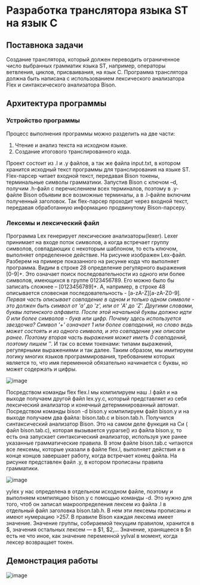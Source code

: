 # **Разработка транслятора языка ST на язык C**

## Поставнока задачи
Создание транслятора, который должен переводить ограниченное число выбранных грамматик языка ST, например, операторы ветвления, циклов, присваивания, на язык C. 
Программа транслятора должна быть написана с использованием лексического анализатора Flex и синтаксического анализатора Bison.

## Архитектура программы
### Устройство программы
Процесс выполнения программы можно разделить на две части:
1. Чтение и анализ текста на исходном языке.
2. Создание итогового транслированного кода.

Проект состоит из .l и .y файлов, а так же файла input.txt, в котором хранится исходный текст программы для транслирования на языке ST. 
Flex-парсер читает входной текст, передавая Bison токены, терминальные символы грамматики. 
Запустив Bison с ключом –d, получим .h-файл с перечислением всех терминалов, поэтому в .y-файле Bison объявим все возможные терминалы, а в .l-файле включим полученный заголовок.
Так flex-парсер проходит через входной текст, передавая обработанную информацию продвинутому Bison-парсеру.

### Лексемы и лексический файл

Программа Lex генерирует лексические анализаторы(lexer). Lexer принимает на входе поток символов, а когда встречает группу символов, совпадающих с некоторым шаблоном, то есть ключом, выполняет определенное действие.
На рисунке изображен Lex-файл. Разберем на примере показанного на рисунке кода что выполняет программа. Видим в строке 28 определение регулярного выражения [0-9]+. Это означает поиск последовательности из одного или более символов, имеющихся в группе 0123456789.
Его можно было бы записать сложнее – [0123456789]+. А, например, в строке 48 описывается словесная последовательность - [a-zA-Z][a-zA-Z0-9]*. Первая часть описывает совпадение в одном и только одном символе - это должен быть символ от 'a' до 'z', или от 'A' до 'Z'.
Другими словами, буквы латинского алфавита. После этой начальной буквы должно идти 0 или более символов - букв или цифр. Почему здесь используется звездочка? Символ '+' означает 1 или более совпадений, но слово ведь может состоять и из одного символа, и это совпадение уже описали ранее.
Поэтому вторая часть выражения может иметь 0 совпадений, поэтому пишем '*'. И так со всеми токенами: типами выражений, регулярными выражениями и так далее. 
Таким образом, мы имитируем логику многих языков программирования, требованием которых является то, что имя переменной обязательно начинается с буквы, но может содержать и цифры.

![image](https://github.com/user-attachments/assets/e0d50bd3-ad0b-46ce-b453-c51fd0bffb98)

Посредством команды flex flex.l мы компилируем наш .l файл и на выходе получаем другой файл lex.yy.c, который представляет из себя лексический анализатор и конечный детерминированный автомат.
Посредством команды bison -d bison.y компилируем файл bison.y и на выходе получаем два файла: bison.tab.c и bison.tab.h. Получился синтаксический анализатор Bison.
Это на самом деле функция на Си ( файл bison.tab.c), которая вызывается yyparse() из файла bison.y, то есть она запускает синтаксический анализатор, используя уже ранее указанные грамматические правила.
В этом файле bison.tab.c читаются все лексемы, которые указали в файле flex.l, выполняет действия и в конце концов завершает работу, когда встречает конец файла.
На рисунке представлен файл .y, в котором прописаны правила грамматики.

![image](https://github.com/user-attachments/assets/38fee0f2-1c83-4975-b248-483ec5928e5b)

yylex у нас определена в отдельном исходном файле, поэтому и выполняем компиляцию bison.y с помощью команды -d. Это нужно для того, чтоб он записал макроопределения лексем из файла .l в отдельный файл заголовка bison.tab.h. 
В нем эти лексемы прописаны и имеют нумерацию >257. В правиле Bison каждая лексема имеет значение. Значение группы, собираемой текущим правилом, хранится в $, значения остальных лексем — в $1, $2,…
Значение, хранящееся в $n есть не что иное, как значение переменной yylval в момент, когда лексер возвращает токен.

## Демонстрация работы
![image](https://github.com/user-attachments/assets/432bf7e1-1a1e-4296-ab9b-a92590833caf)
